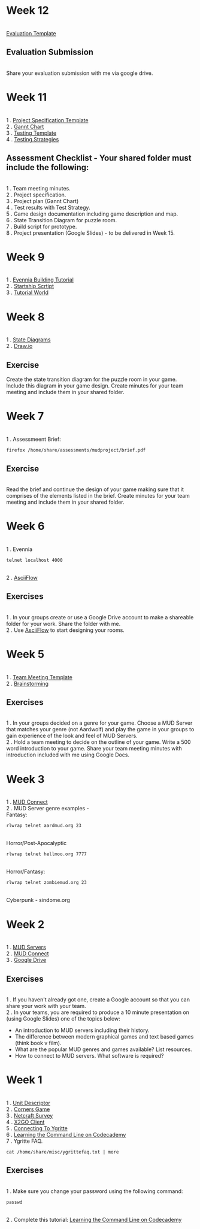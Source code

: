 # Week 12 

<br>[Evaluation Template](https://docs.google.com/document/d/1JA9cJbobSkFS8sB6aXWf1ugeC_qDuFplMOuec5sPT1w/edit?usp=sharing)

## Evaluation Submission

<br> Share your evaluation submission with me via google drive.


# Week 11

<br>1 . [Project Specification Template](https://docs.google.com/document/d/19goR0x6CPInKZDLJRzrMTJ_wMFnOCVLNawv3onI8aqs/edit?usp=sharing)
<br>2 . [Gannt Chart](https://en.wikipedia.org/wiki/Gantt_chart)
<br>3 . [Testing Template](https://docs.google.com/document/d/1owc2-KuMIIRN6KjLjABdUbiR1r5plquf9IKbQbaAUGs/edit?usp=sharing)
<br>4 . [Testing Strategies](http://softwaretestingfundamentals.com/differences-between-black-box-testing-and-white-box-testing/)

## Assessment Checklist - Your shared folder must include the following:

<br>1 . Team meeting minutes.
<br>2 . Project specification.
<br>3 . Project plan (Gannt Chart)
<br>4 . Test results with Test Strategy.
<br>5 . Game design documentation including game description and map. 
<br>6 . State Transition Diagram for puzzle room. 
<br>7 . Build script for prototype. 
<br>8 . Project presentation (Google Slides) - to be delivered in Week 15.


# Week 9

<br>1 . [Evennia Building Tutorial](https://github.com/evennia/evennia/wiki/Building-Quickstart)
<br>2 . [Startship Scrtipt](https://gist.github.com/GedMullen/e61b7c37a6d4677cb10fbff5fe5eefc3)
<br>3 . [Tutorial World](https://github.com/evennia/evennia/blob/master/evennia/contrib/tutorial_world/build.ev)

# Week 8

<br>1 . [State Diagrams](https://www.lucidchart.com/pages/uml-state-machine-diagram)
<br>2 . [Draw.io](https://www.draw.io/)

## Exercise

Create the state transition diagram for the puzzle room in your game. Include this diagram in your game design. Create minutes for your team meeting and include them in your shared folder. 

# Week 7

<br>1 . Assessmeent Brief:
```
firefox /home/share/assessments/mudproject/brief.pdf
```

## Exercise
<br>Read the brief and continue the design of your game making sure that it comprises of the elements listed in the brief. Create minutes for your team meeting and include them in your shared folder.


# Week 6

<br>1 . Evennia
```
telnet localhost 4000
```
<br>2 . [AsciiFlow](http://asciiflow.com/)


## Exercises

<br>1 . In your groups create or use a Google Drive account to make a shareable folder for your work. Share the folder with me.
<br>2 . Use [AsciiFlow](http://asciiflow.com/) to start designing your rooms. 

# Week 5

<br>1 . [Team Meeting Template](https://docs.google.com/document/d/1gZ2Di4d1mCK7T1vKb7FUWCmB27tcMr1BYoC6kMt6l20/edit?usp=sharing)
<br>2 . [Brainstorming](https://www.youtube.com/watch?v=yAidvTKX6xM)

## Exercises

<br>1 . In your groups decided on a genre for your game. Choose a MUD Server that matches your genre (not Aardwolf) and play the game in your groups to gain experience of the look and feel of MUD Servers.
<br>2 . Hold a team meeting to decide on the outline of your game. Write a 500 word introduction to your game. Share your team meeting minutes with introduction included with me using Google Docs.

# Week 3

<br> 1 . [MUD Connect](http://www.mudconnect.com/)
<br> 2 . MUD Server genre examples -
<br>Fantasy:
```
rlwrap telnet aardmud.org 23
```
<br>Horror/Post-Apocalyptic
```
rlwrap telnet hellmoo.org 7777
```
<br>Horror/Fantasy:
```
rlwrap telnet zombiemud.org 23
```
<br>Cyberpunk - sindome.org

# Week 2

<br> 1 . [MUD Servers](https://en.wikipedia.org/wiki/MUD)
<br> 2 . [MUD Connect](http://www.mudconnect.com/)
<br> 3 . [Google Drive](https://www.google.com/drive/)

## Exercises
<br> 1 . If you haven't already got one, create a Google account so that you can share your work with your team.
<br> 2 . In your teams, you are required to produce a 10 minute presentation on (using Google Slides) one of the topics below:
<ul>
<li>An introduction to MUD servers including their history.
<li>The difference between modern graphical games and text based games (think book v film).
<li>What are the popular MUD genres and games available? List resources.
<li>How to connect to MUD servers. What software is required?
</ul>

# Week 1 
<br> 1 . [Unit Descriptor](https://www.sqa.org.uk/files/nu/H6S746.pdf)
<br> 2 . [Corners Game](https://docs.google.com/document/d/1f8YCnRpKR5dgO-aP77ZXJg5SU6BWLMkiLsc99n1WZe4/pub)
<br> 3 . [Netcraft Survey](http://news.netcraft.com/archives/2015/10/16/october-2015-web-server-survey.html)
<br> 4 . [X2GO Client](https://drive.google.com/file/d/0B-CFaefA1v4RVWN5eFRlSV9YbVU/view?usp=sharing)
<br> 5 . [Connecting To Ygritte](https://docs.google.com/document/d/1wV6XGhOPlpwCMElZAqlH83YYXo_PpdNNdVMN6Toh3mw/pub)
<br> 6 . [Learning the Command Line on Codecademy](https://www.codecademy.com/learn/learn-the-command-line)
<br> 7 . Ygritte FAQ.
```
cat /home/share/misc/ygrittefaq.txt | more
```

## Exercises
<br>1 . Make sure you change your password using the following command:
```
passwd
```
<br>2 . Complete this tutorial: [Learning the Command Line on Codecademy](https://www.codecademy.com/learn/learn-the-command-line)
